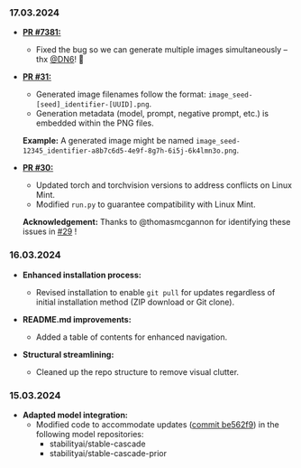 ### 17.03.2024

* **[PR #7381:](https://github.com/huggingface/diffusers/pull/7381)**
  * Fixed the bug so we can generate multiple images simultaneously – thx [@DN6](https://github.com/DN6)! 🎉

* **[PR #31:](https://github.com/EtienneDosSantos/stable-cascade-one-click-installer/commit/e84010c83daa126b10cecae584cb8a4979689528)**
  * Generated image filenames follow the format: `image_seed-[seed]_identifier-[UUID].png`.
  * Generation metadata (model, prompt, negative prompt, etc.) is embedded within the PNG files.

   **Example:** A generated image might be named `image_seed-12345_identifier-a8b7c6d5-4e9f-8g7h-6i5j-6k4lmn3o.png`. 


* **[PR #30:](https://github.com/EtienneDosSantos/stable-cascade-one-click-installer/commit/c56d43b614f9aeb2c317910a127b140c8da92a55)**
  * Updated torch and torchvision versions to address conflicts on Linux Mint.
  * Modified `run.py` to guarantee compatibility with Linux Mint.

   **Acknowledgement:** Thanks to @thomasmcgannon for identifying these issues in [#29](https://github.com/EtienneDosSantos/stable-cascade-one-click-installer/issues/29) !

### 16.03.2024

* **Enhanced installation process:**
   * Revised installation to enable `git pull` for updates regardless of initial installation method (ZIP download or Git clone).

* **README.md improvements:**
   * Added a table of contents for enhanced navigation.

* **Structural streamlining:**
   * Cleaned up the repo structure to remove visual clutter. 

### 15.03.2024

* **Adapted model integration:**  
    * Modified code to accommodate updates ([commit be562f9](https://github.com/EtienneDosSantos/stable-cascade-one-click-installer/commit/be562f98820d292f69870719aab556806e352fa0)) in the following model repositories:
        * stabilityai/stable-cascade 
        * stabilityai/stable-cascade-prior
